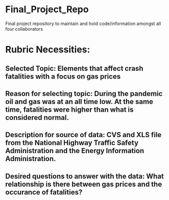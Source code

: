 # Final_Project_Repo
Final project repository to maintain and hold code/information amongst all four collaborators 

# Rubric Necessities:

## Selected Topic: Elements that affect crash fatalities with a focus on gas prices


## Reason for selecting topic: During the pandemic oil and gas was at an all time low. At the same time, fatalities were higher than what is considered normal.


## Description for source of data: CVS and XLS file from the National Highway Traffic Safety Administration and the Energy Information Administration.




## Desired questions to answer with the data: What relationship is there between gas prices and the occurance of fatalities?
